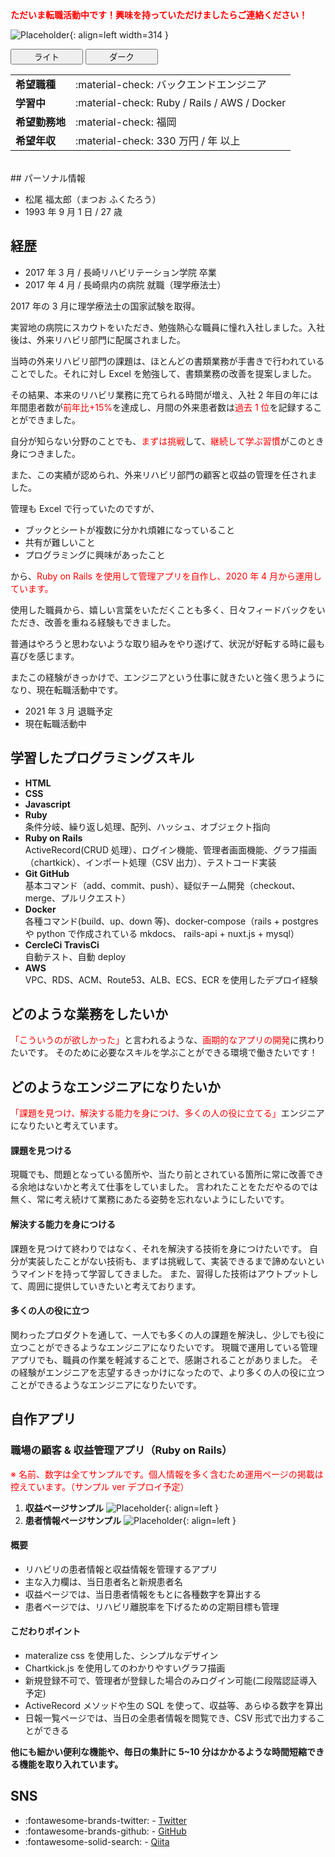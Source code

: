 <strong style="color: red; ">
ただいま転職活動中です！興味を持っていただけましたらご連絡ください！
</strong>

![Placeholder](img/myphoto.jpg){: align=left width=314 }

  <div class="tx-switch">
    <button data-md-color-scheme="default"><a class="md-button" style="margin: 10px 30px">ライト</a></button>
    <button data-md-color-scheme="slate"><a class="md-button md-button--primary" style="margin: 10px 30px">ダーク</a></button>
  </div>

<script>
  var buttons = document.querySelectorAll("button[data-md-color-scheme]")
  buttons.forEach(function(button) {
    button.addEventListener("click", function() {
      var attr = this.getAttribute("data-md-color-scheme")
      document.body.setAttribute("data-md-color-scheme", attr)
      var name = document.querySelector("#__code_0 code span:nth-child(7)")
      name.textContent = attr
    })
  })
</script>

|                |                                              |
| -------------- | -------------------------------------------- |
| **希望職種**   | :material-check: バックエンドエンジニア      |
| **学習中**     | :material-check: Ruby / Rails / AWS / Docker |
| **希望勤務地** | :material-check: 福岡                        |
| **希望年収**   | :material-check: 330 万円 / 年 以上          |

</br>
## パーソナル情報

- 松尾 福太郎（まつお ふくたろう）
- 1993 年 9 月 1 日 / 27 歳

## 経歴

- 2017 年 3 月 / 長崎リハビリテーション学院 卒業
- 2017 年 4 月 / 長崎県内の病院 就職（理学療法士）

2017 年の 3 月に理学療法士の国家試験を取得。

実習地の病院にスカウトをいただき、勉強熱心な職員に憧れ入社しました。入社後は、外来リハビリ部門に配属されました。

当時の外来リハビリ部門の課題は、ほとんどの書類業務が手書きで行われていることでした。それに対し Excel を勉強して、書類業務の改善を提案しました。

その結果、本来のリハビリ業務に充てられる時間が増え、入社 2 年目の年には年間患者数が<span style="color: red; ">前年比+15%</span>を達成し、月間の外来患者数は<span style="color: red; ">過去 1 位</span>を記録することができました。

自分が知らない分野のことでも、<span style="color: red; ">まずは挑戦</span>して、<span style="color: red; ">継続して学ぶ習慣</span>がこのとき身につきました。

また、この実績が認められ、外来リハビリ部門の顧客と収益の管理を任されました。

管理も Excel で行っていたのですが、

- ブックとシートが複数に分かれ煩雑になっていること
- 共有が難しいこと
- プログラミングに興味があったこと

から、<span style="color: red; ">Ruby on Rails を使用して管理アプリを自作し、2020 年 4 月から運用しています。</span>

使用した職員から、嬉しい言葉をいただくことも多く、日々フィードバックをいただき、改善を重ねる経験もできました。

普通はやろうと思わないような取り組みをやり遂げて、状況が好転する時に最も喜びを感じます。

またこの経験がきっかけで、エンジニアという仕事に就きたいと強く思うようになり、現在転職活動中です。

- 2021 年 3 月 退職予定
- 現在転職活動中

## 学習したプログラミングスキル

- **HTML**
- **CSS**
- **Javascript**
- **Ruby**  
  条件分岐、繰り返し処理、配列、ハッシュ、オブジェクト指向
- **Ruby on Rails**  
  ActiveRecord(CRUD 処理）、ログイン機能、管理者画面機能、グラフ描画（chartkick）、インポート処理（CSV 出力）、テストコード実装
- **Git GitHub**  
  基本コマンド（add、commit、push）、疑似チーム開発（checkout、merge、プルリクエスト）
- **Docker**  
  各種コマンド(build、up、down 等)、docker-compose（rails + postgres や python で作成されている mkdocs、 rails-api + nuxt.js + mysql）
- **CercleCi TravisCi**  
  自動テスト、自動 deploy
- **AWS**  
  VPC、RDS、ACM、Route53、ALB、ECS、ECR を使用したデプロイ経験

## どのような業務をしたいか

<span style="color: red; ">「こういうのが欲しかった」</span>と言われるような、<span style="color: red; ">画期的なアプリの開発</span>に携わりたいです。
そのために必要なスキルを学ぶことができる環境で働きたいです！

## どのようなエンジニアになりたいか

<span style="color: red; ">「課題を見つけ、解決する能力を身につけ、多くの人の役に立てる」</span>エンジニアになりたいと考えています。

#### 課題を見つける

現職でも、問題となっている箇所や、当たり前とされている箇所に常に改善できる余地はないかと考えて仕事をしていました。
言われたことをただやるのでは無く、常に考え続けて業務にあたる姿勢を忘れないようにしたいです。

#### 解決する能力を身につける

課題を見つけて終わりではなく、それを解決する技術を身につけたいです。
自分が実装したことがない技術も、まずは挑戦して、実装できるまで諦めないというマインドを持って学習してきました。
また、習得した技術はアウトプットして、周囲に提供していきたいと考えております。

#### 多くの人の役に立つ

関わったプロダクトを通して、一人でも多くの人の課題を解決し、少しでも役に立つことができるようなエンジニアになりたいです。
現職で運用している管理アプリでも、職員の作業を軽減することで、感謝されることがありました。
その経験がエンジニアを志望するきっかけになったので、より多くの人の役に立つことができるようなエンジニアになりたいです。

## 自作アプリ

### 職場の顧客 & 収益管理アプリ（Ruby on Rails）

<span style="color: red; ">※ 名前、数字は全てサンプルです。個人情報を多く含むため運用ページの掲載は控えています。（サンプル ver デプロイ予定）</span>

1. **収益ページサンプル**
   ![Placeholder](img/home.png){: align=left }
2. **患者情報ページサンプル**
   ![Placeholder](img/patient.png){: align=left }

#### 概要

- リハビリの患者情報と収益情報を管理するアプリ
- 主な入力欄は、当日患者名と新規患者名
- 収益ページでは、当日患者情報をもとに各種数字を算出する
- 患者ページでは、リハビリ離脱率を下げるための定期目標も管理

#### こだわりポイント

- materalize css を使用した、シンプルなデザイン
- Chartkick.js を使用してのわかりやすいグラフ描画
- 新規登録不可で、管理者が登録した場合のみログイン可能(二段階認証導入予定)
- ActiveRecord メソッドや生の SQL を使って、収益等、あらゆる数字を算出
- 日報一覧ページでは、当日の全患者情報を閲覧でき、CSV 形式で出力することができる

**他にも細かい便利な機能や、毎日の集計に 5~10 分はかかるような時間短縮できる機能を取り入れています。**

## SNS

- :fontawesome-brands-twitter: - [Twitter](https://twitter.com/fukusan0901)
- :fontawesome-brands-github: - [GitHub](https://github.com/FukutaroMatsuo)
- :fontawesome-solid-search: - [Qiita](https://qiita.com/fukusan0901)
